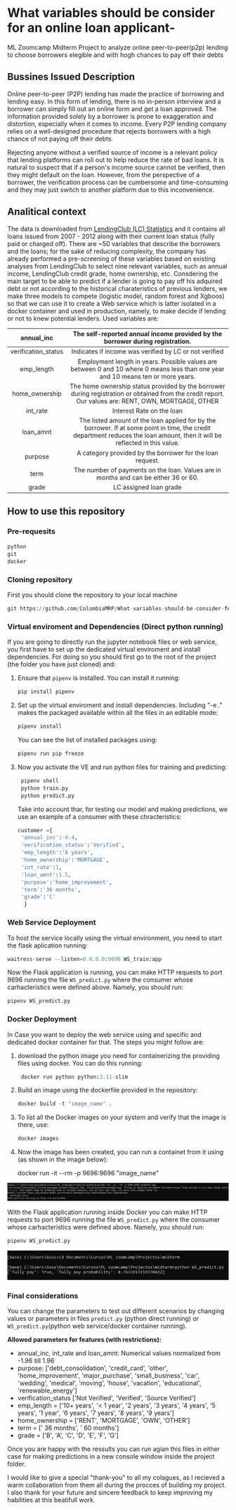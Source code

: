 # What variables should be consider for an online loan applicant-
ML Zoomcamp Midterm Project to analyze online peer-to-peer(p2p) lending to choose borrowers elegible and with hogh chances to pay off their debts

## Bussines Issued Description
Online peer-to-peer (P2P) lending has made the practice of borrowing and lending easy. In this form of lending, there is no in-person interview and a borrower can simply fill out an online form and get a loan approved. The information provided solely by a borrower is prone to exaggeration and distortion, especially when it comes to income. Every P2P lending company relies on a well-designed procedure that rejects borrowers with a high chance of not paying off their debts.

Rejecting anyone without a verified source of income is a relevant policy that lending platforms can roll out to help reduce the rate of bad loans. It is natural to suspect that if a person's income source cannot be verified, then they might default on the loan. However, from the perspective of a borrower, the verification process can be cumbersome and time-consuming and they may just switch to another platform due to this inconvenience.

## Analitical context

The data is downloaded from [LendingClub (LC) Statistics](https://www.lendingclub.com/info/download-data.action) and it contains all loans issued from 2007 - 2012 along with their current loan status (fully paid or charged off). There are ~50 variables that describe the borrowers and the loans; for the sake of reducing complexity, the company has already performed a pre-screening of these variables based on existing analyses from LendingClub to select nine relevant variables, such as annual income, LendingClub credit grade, home ownership, etc. Consdering the main target to be able to predict if a lender is going to pay off his adquired debt or not according to the historical charateristics of previous lenders, we make three models to compete (logistic model, random forest and Xgboos) so that we can use it to create a Web service which is latter isolated in a docker container and used in production, namely, to make decide if lending or not to knew potential lenders. Used variables are:

|      annual_inc     |                                                 The self-reported annual income provided by the borrower during registration.                                                |
|:-------------------:|:----------------------------------------------------------------------------------------------------------------------------------------------------------------------------:|
| verification_status |                                          Indicates if income was verified by LC or not verified                                         |
|      emp_length     |                       Employment length in years. Possible values are between 0 and 10 where 0 means less than one year and 10 means ten or more years.                      |
|    home_ownership   |             The home ownership status provided by the borrower during registration or obtained from the credit report. Our values are: RENT, OWN, MORTGAGE, OTHER            |
|       int_rate      |                                                                           Interest Rate on the loan                                                                          |
|      loan_amnt      | The listed amount of the loan applied for by the borrower. If at some point in time, the credit department reduces the loan amount, then it will be reflected in this value. |
|       purpose       |                                                           A category provided by the borrower for the loan request.                                                          |
|         term        |                                             The number of payments on the loan. Values are in months and can be either 36 or 60.                                             |
|        grade        |                                                                            LC assigned loan grade                                                                            |

## How to use this repository

### Pre-requesits

```python
python
git
docker
```

### Cloning repository

First you should clone the repository to your local machine

```python
git https://github.com/ColombiaMRP/What-variables-should-be-consider-for-an-online-loan-applicant-.git
```

### Virtual enviroment and Dependencies (Direct python running)

If you are going to directly run the jupyter notebook files or web service, you first have to set up the dedicated virtual enviroment and install dependencies. For doing so you should first go to the root of the project (the folder you have just cloned) and:

  1. Ensure that ```pipenv``` is installed. You can install it running:

      ```python
      pip install pipenv
      ```
     
  2. Set up the virtual enviroment and install dependencies. Including "-e ." makes the packaged available within all the files in an editable mode:

      ```python
      pipenv install 
      ```
     You can see the list of installed packages using:

      ```python
      pipenv run pip freeze
      ```
     
  4. Now you activate the VE and run python files for training and predicting:

     ```python
      pipenv shell
      python train.py
      python predict.py
      ```
     Take into account thar, for testing our model and making predictions, we use an example of a consumer with these chracteristics:

     ```python
     customer ={
      'annual_inc':-0.4,
      'verification_status':'Verified',
      'emp_length':'6 years',
      'home_ownership':'MORTGAGE',
      'int_rate':1,
      'loan_amnt':1.5,
      'purpose':'home_improvement',
      'term':'36 months',
      'grade':'C'
       }

### Web Service Deployment

To host the service locally using the virtual environment, you need to start the flask aplication running:

```python
waitress-serve --listen=0.0.0.0:9696 WS_train:app
```
Now the Flask application is running, you can make HTTP requests to port 9696 running the file ```WS_predict.py``` where the consumer whose carhacteristics were defined above. Namely, you should run:

```python
pipenv WS_predict.py
```

### Docker Deployment

In Case you want to deploy the web service using and specific and dedicated docker container for that. The steps you might follow are:

  1. download the python image you need for containerizing the providing files using docker. You can do this running:

     ```python
      docker run python python:3.11-slim
      ```
  2. Build an image using the dockerfile provided in the repository:

     ```python
     docker build -t "image_name" .
      ```
  3. To list all the Docker images on your system and verify that the image is there, use:

     ```python
     docker images
      ```
  4. Now the image has been created, you can run a containet from it using (as shown in the image below):

      docker run -it --rm -p 9696:9696 "image_name"

![Running built immage](https://github.com/ColombiaMRP/What-variables-should-be-consider-for-an-online-loan-applicant-/blob/main/docker_train.png)

With the Flask application running inside Docker you can make HTTP requests to port 9696 running the file ```WS_predict.py``` where the consumer whose carhacteristics were defined above. Namely, you should run:

```python
pipenv WS_predict.py
```
![Results from image run](https://github.com/ColombiaMRP/What-variables-should-be-consider-for-an-online-loan-applicant-/blob/main/docker_predict.png)

### Final considerations

You can change the parameters to test out different scenarios by changing values or parameters in files ```predict.py``` (python direct running)  or ```WS_predict.py```(python web service/docker container running). 

**Allowed parameters for features (with restrictions):**

* annual_inc, int_rate and loan_amnt: Numerical values normalized  from -1.96 till 1.96
* purpose: ['debt_consolidation', 'credit_card', 'other', 'home_improvement', 'major_purchase', 'small_business', 'car', 'wedding', 'medical', 'moving', 'house', 'vacation', 'educational', 'renewable_energy']
* verification_status  ['Not Verified', 'Verified', 'Source Verified']
* emp_length = ['10+ years', '< 1 year', '2 years', '3 years', '4 years', '5 years', '1 year', '6 years', '7 years', '8 years', '9 years']
* home_ownership = ['RENT', 'MORTGAGE', 'OWN', 'OTHER']
* term = [' 36 months', ' 60 months']
* grade = ['B', 'A', 'C', 'D', 'E', 'F', 'G']

Once you are happy with the ressults you can run agian this files in either case  for making predictions in a new console window inside the project folder. 

I would like to give a special "thank-you" to all my colagues, as I recieved a warm collaboration from them all during the procces of building my project. I also thank for your future and sincere feedback to keep improving my habilities at this beatifull work.
